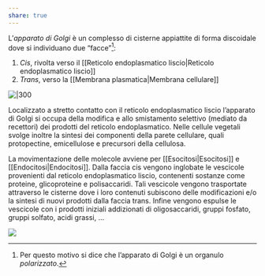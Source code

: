```yaml
---
share: true
---
```

L’*apparato di Golgi* è un complesso di cisterne appiattite di forma discoidale dove  si individuano due “facce”[^1]:
1. *Cis*, rivolta verso il [[Reticolo endoplasmatico liscio|Reticolo endoplasmatico liscio]]
2. *Trans*, verso la [[Membrana plasmatica|Membrana cellulare]]

![|300](b79b506e67abd9cb1f3492eb22130e98_MD5%201.png)

Localizzato a stretto contatto con il reticolo endoplasmatico liscio l’apparato di Golgi si occupa della modifica e allo smistamento selettivo (mediato da recettori) dei prodotti del reticolo endoplasmatico.
Nelle cellule vegetali svolge inoltre la sintesi dei componenti della parete cellulare, quali protopectine, emicellulose e precursori della cellulosa.

La movimentazione delle molecole avviene per [[Esocitosi|Esocitosi]] e [[Endocitosi|Endocitosi]]. 
Dalla faccia cis vengono inglobate le vescicole provenienti dal reticolo endoplasmatico liscio, contenenti sostanze come proteine, glicoproteine e polisaccaridi. Tali vescicole vengono trasportate attraverso le cisterne dove i loro contenuti subiscono delle modificazioni e/o la sintesi di nuovi prodotti dalla faccia trans.
Infine vengono espulse le vescicole con i prodotti iniziali addizionati di oligosaccaridi, gruppi fosfato, gruppi solfato, acidi grassi, …

![  ](b5d27eb657e587cfaf37cfe94b61381b_MD5%201.png)


[^1]: Per questo motivo si dice che l’apparato di Golgi è un organulo *polarizzato*.